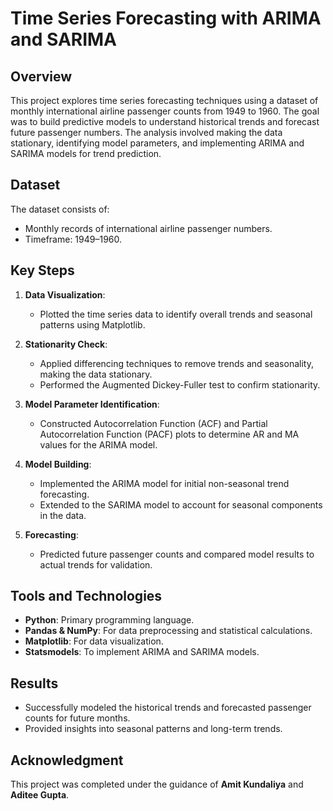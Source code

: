 # Time Series Forecasting with ARIMA and SARIMA

## Overview
This project explores time series forecasting techniques using a dataset of monthly international airline passenger counts from 1949 to 1960. The goal was to build predictive models to understand historical trends and forecast future passenger numbers. The analysis involved making the data stationary, identifying model parameters, and implementing ARIMA and SARIMA models for trend prediction.

## Dataset
The dataset consists of:
- Monthly records of international airline passenger numbers.
- Timeframe: 1949–1960.

## Key Steps
1. **Data Visualization**:
   - Plotted the time series data to identify overall trends and seasonal patterns using Matplotlib.
   
2. **Stationarity Check**:
   - Applied differencing techniques to remove trends and seasonality, making the data stationary.
   - Performed the Augmented Dickey-Fuller test to confirm stationarity.

3. **Model Parameter Identification**:
   - Constructed Autocorrelation Function (ACF) and Partial Autocorrelation Function (PACF) plots to determine AR and MA values for the ARIMA model.

4. **Model Building**:
   - Implemented the ARIMA model for initial non-seasonal trend forecasting.
   - Extended to the SARIMA model to account for seasonal components in the data.

5. **Forecasting**:
   - Predicted future passenger counts and compared model results to actual trends for validation.

## Tools and Technologies
- **Python**: Primary programming language.
- **Pandas & NumPy**: For data preprocessing and statistical calculations.
- **Matplotlib**: For data visualization.
- **Statsmodels**: To implement ARIMA and SARIMA models.

## Results
- Successfully modeled the historical trends and forecasted passenger counts for future months.
- Provided insights into seasonal patterns and long-term trends.

## Acknowledgment
This project was completed under the guidance of **Amit Kundaliya** and **Aditee Gupta**.
